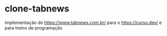 # clone-tabnews
Implementação do https://www.tabnews.com.br/ para o https://curso.dev/
e para treino de programação
